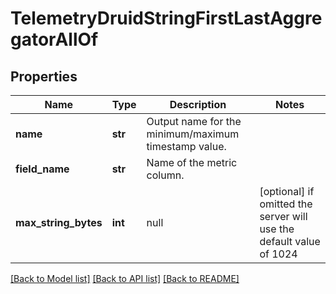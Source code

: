 # TelemetryDruidStringFirstLastAggregatorAllOf

## Properties
Name | Type | Description | Notes
------------ | ------------- | ------------- | -------------
**name** | **str** | Output name for the minimum/maximum timestamp value. | 
**field_name** | **str** | Name of the metric column. | 
**max_string_bytes** | **int** | null | [optional]  if omitted the server will use the default value of 1024

[[Back to Model list]](../README.md#documentation-for-models) [[Back to API list]](../README.md#documentation-for-api-endpoints) [[Back to README]](../README.md)


